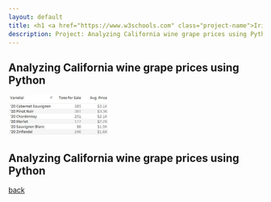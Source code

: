```yaml
---
layout: default
title: <h1 <a href="https://www.w3schools.com" class="project-name">Iric Schoenfeld</a> </h1>
description: Project: Analyzing California wine grape prices using Python
---
```


## Analyzing California wine grape prices using Python

<img src="/images/Tableau1.JPG" alt="Simply Easy Learning" width="200" height="80">

## Analyzing California wine grape prices using Python

[back](./)